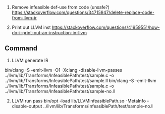 1. Remove infeasible def-use from code (unsafe?)
https://stackoverflow.com/questions/34715947/delete-replace-code-from-llvm-ir

2. Print out LLVM inst
https://stackoverflow.com/questions/41959551/how-do-i-print-out-an-instruction-in-llvm


## Command
1. LLVM generate IR

bin/clang -S -emit-llvm -O1 -Xclang -disable-llvm-passes ../llvm/lib/Transforms/InfeasiblePath/test/sample.c -o ../llvm/lib/Transforms/InfeasiblePath/test/sample.ll
bin/clang -S -emit-llvm ../llvm/lib/Transforms/InfeasiblePath/test/sample.c -o ../llvm/lib/Transforms/InfeasiblePath/test/sample-no.ll

2. LLVM run pass
bin/opt -load lib/LLVMInfeasiblePath.so -MetaInfo -disable-output ../llvm/lib/Transforms/InfeasiblePath/test/sample-no.ll